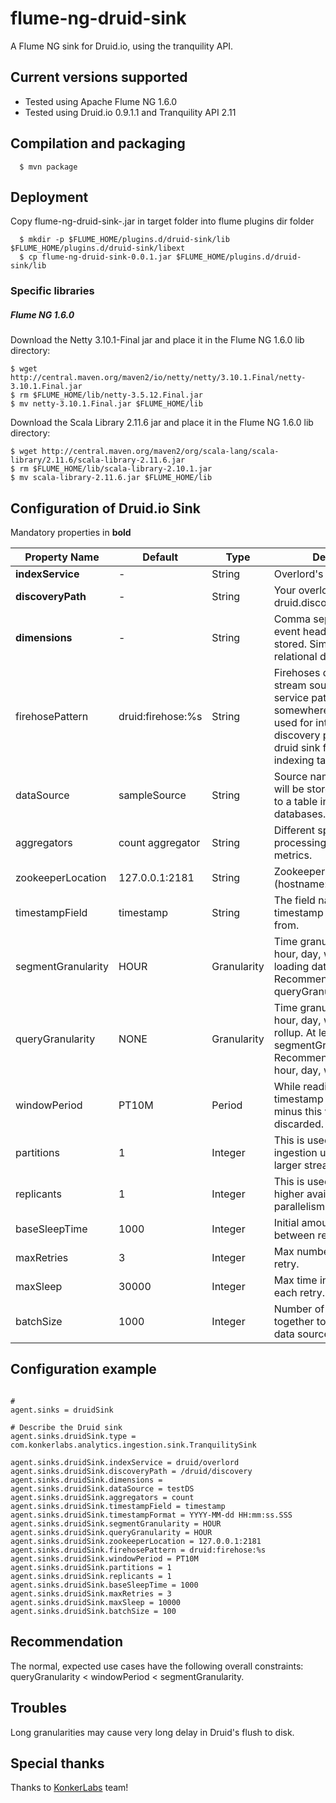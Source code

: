 flume-ng-druid-sink
===================

A Flume NG sink for Druid.io, using the tranquility API.


Current versions supported
--------------------------
- Tested using Apache Flume NG 1.6.0
- Tested using Druid.io 0.9.1.1 and Tranquility API 2.11


Compilation and packaging
-------------------------
```
  $ mvn package
```


Deployment
----------

Copy flume-ng-druid-sink-<version>.jar in target folder into flume plugins dir folder
```
  $ mkdir -p $FLUME_HOME/plugins.d/druid-sink/lib $FLUME_HOME/plugins.d/druid-sink/libext
  $ cp flume-ng-druid-sink-0.0.1.jar $FLUME_HOME/plugins.d/druid-sink/lib
```

### Specific libraries

##### Flume NG 1.6.0
Download the Netty 3.10.1-Final jar and place it in the Flume NG 1.6.0 lib directory:
```
$ wget http://central.maven.org/maven2/io/netty/netty/3.10.1.Final/netty-3.10.1.Final.jar
$ rm $FLUME_HOME/lib/netty-3.5.12.Final.jar
$ mv netty-3.10.1.Final.jar $FLUME_HOME/lib
```

Download the Scala Library 2.11.6 jar and place it in the Flume NG 1.6.0 lib directory:
```
$ wget http://central.maven.org/maven2/org/scala-lang/scala-library/2.11.6/scala-library-2.11.6.jar
$ rm $FLUME_HOME/lib/scala-library-2.10.1.jar
$ mv scala-library-2.11.6.jar $FLUME_HOME/lib
```


Configuration of Druid.io Sink
------------------------------
Mandatory properties in <b>bold</b>

| Property Name | Default | Type | Description |
| --------------| ------- | ---- | ----------- |
| <b>indexService</b> | - | String | Overlord's service name
| <b>discoveryPath</b> | - | String | Your overlord's druid.discovery.curator.path
| <b>dimensions</b> | - | String | Comma separated list with event headers you want to stored. Similar to columns in relational databases. 
| firehosePattern | druid&#58;firehose&#58;%s | String |  Firehoses describe the data stream source. Make up a service pattern, include %s somewhere in it. This will be used for internal service-discovery purposes, to help druid sink find Druid indexing tasks.
| dataSource | sampleSource | String | Source name where events will be stored. Very similar to a table in relational databases.
| aggregators | count aggregator | String | Different specifications of processing over available metrics.
| zookeeperLocation | 127.0.0.1&#58;2181 | String | Zookeeper location (hostname:port).
| timestampField | timestamp | String | The field name where event timestamp info is extracted from.
| segmentGranularity | HOUR | Granularity | Time granularity (minute, hour, day, week, month) for loading data at query time. Recommended, more than queryGranularity.
| queryGranularity | NONE | Granularity | Time granularity (minute, hour, day, week, month) for rollup. At least, less than segmentGranularity. Recommended: minute, hour, day, week, month.
| windowPeriod | PT10M | Period | While reading, events with timestamp older than now minus this value, will be discarded.
| partitions | 1 | Integer | This is used to scale ingestion up to handle larger streams.
| replicants | 1 | Integer | This is used to provide higher availability and parallelism for queries.
| baseSleepTime | 1000 | Integer | Initial amount of time to wait between retries.
| maxRetries | 3 | Integer | Max number of times to retry.
| maxSleep | 30000 | Integer | Max time in ms to sleep on each retry.
| batchSize | 1000 | Integer | Number of events to batch together to be send to our data source.


Configuration example
---------------------

```properties

#
agent.sinks = druidSink

# Describe the Druid sink
agent.sinks.druidSink.type = com.konkerlabs.analytics.ingestion.sink.TranquilitySink

agent.sinks.druidSink.indexService = druid/overlord
agent.sinks.druidSink.discoveryPath = /druid/discovery
agent.sinks.druidSink.dimensions = 
agent.sinks.druidSink.dataSource = testDS
agent.sinks.druidSink.aggregators = count
agent.sinks.druidSink.timestampField = timestamp
agent.sinks.druidSink.timestampFormat = YYYY-MM-dd HH:mm:ss.SSS
agent.sinks.druidSink.segmentGranularity = HOUR
agent.sinks.druidSink.queryGranularity = HOUR
agent.sinks.druidSink.zookeeperLocation = 127.0.0.1:2181
agent.sinks.druidSink.firehosePattern = druid:firehose:%s
agent.sinks.druidSink.windowPeriod = PT10M
agent.sinks.druidSink.partitions = 1
agent.sinks.druidSink.replicants = 1
agent.sinks.druidSink.baseSleepTime = 1000
agent.sinks.druidSink.maxRetries = 3
agent.sinks.druidSink.maxSleep = 10000
agent.sinks.druidSink.batchSize = 100
```


Recommendation
--------------
The normal, expected use cases have the following overall constraints: queryGranularity < windowPeriod < segmentGranularity.


Troubles
--------
Long granularities may cause very long delay in Druid's flush to disk.


Special thanks
--------------
Thanks to [KonkerLabs](http://www.konkerlabs.com/) team!